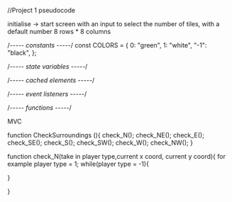 //Project 1 pseudocode

initialise -> start screen with an input to select the number of tiles, with a default number 8 rows \* 8 columns

/_----- constants -----_/
const COLORS = {
0: "green",
1: "white",
"-1": "black",
};

/_----- state variables -----_/

/_----- cached elements -----_/

/_----- event listeners -----_/

/_----- functions -----_/

MVC

function CheckSurroundings (){
check_N();
check_NE();
check_E();
check_SE();
check_S();
check_SW();
check_W();
check_NW();
}

function check_N(take in player type,current x coord, current y coord){
for example player type = 1;
while(player type = -1){

}

}
